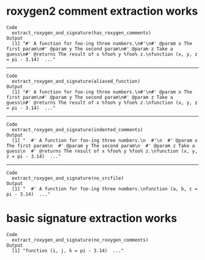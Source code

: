 # roxygen2 comment extraction works

    Code
      extract_roxygen_and_signature(has_roxygen_comments)
    Output
      [1] "#' A function for foo-ing three numbers.\n#'\n#' @param x The first param\n#' @param y The second param\n#' @param z Take a guess\n#' @returns The result of x %foo% y %foo% z.\nfunction (x, y, z = pi - 3.14)  ..."

---

    Code
      extract_roxygen_and_signature(aliased_function)
    Output
      [1] "#' A function for foo-ing three numbers.\n#'\n#' @param x The first param\n#' @param y The second param\n#' @param z Take a guess\n#' @returns The result of x %foo% y %foo% z.\nfunction (x, y, z = pi - 3.14)  ..."

---

    Code
      extract_roxygen_and_signature(indented_comments)
    Output
      [1] "  #' A function for foo-ing three numbers.\n  #'\n  #' @param x The first param\n  #' @param y The second param\n  #' @param z Take a guess\n  #' @returns The result of x %foo% y %foo% z.\nfunction (x, y, z = pi - 3.14)  ..."

---

    Code
      extract_roxygen_and_signature(no_srcfile)
    Output
      [1] "  #' A function for foo-ing three numbers.\nfunction (a, b, c = pi - 3.14)  ..."

# basic signature extraction works

    Code
      extract_roxygen_and_signature(no_roxygen_comments)
    Output
      [1] "function (i, j, k = pi - 3.14)  ..."

